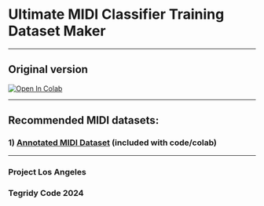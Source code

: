 # Ultimate MIDI Classifier Training Dataset Maker

***

## Original version

[![Open In Colab][colab-badge]][colab-notebook2]

[colab-notebook2]: <https://colab.research.google.com/github/asigalov61/Ultimate-MIDI-Classifier/blob/main/Training-Data/Ultimate_MIDI_Classifier_Training_Dataset_Maker.ipynb>
[colab-badge]: <https://colab.research.google.com/assets/colab-badge.svg>

***

## Recommended MIDI datasets:

### 1) [Annotated MIDI Dataset](https://huggingface.co/datasets/asigalov61/Annotated-MIDI-Dataset) (included with code/colab)

***

### Project Los Angeles
### Tegridy Code 2024
